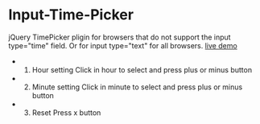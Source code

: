 # Input-Time-Picker
jQuery TimePicker pligin for browsers that do not support the input type="time" field. Or for input type="text" for all browsers.
[live demo](http://timepicker.baners.webd.pl)
- 1. Hour setting
  Click in hour to select and press plus or minus button
- 2. Minute setting
  Click in minute to select and press plus or minus button
- 3. Reset
  Press x button
